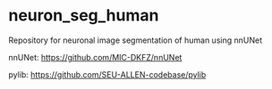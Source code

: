 # neuron_seg_human
Repository for neuronal image segmentation of human using nnUNet

nnUNet: https://github.com/MIC-DKFZ/nnUNet

pylib: https://github.com/SEU-ALLEN-codebase/pylib
